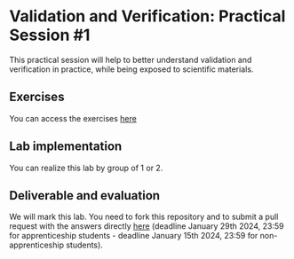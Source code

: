 # Validation and Verification: Practical Session #1

This practical session will help to better understand validation and verification in practice, while being exposed to scientific materials.

## Exercises

You can access the exercises [here](sujet.md)

## Lab implementation

You can realize this lab by group of 1 or 2. 

## Deliverable and evaluation

We will mark this lab. You need to fork this repository and to submit a pull request with the answers directly [here](sujet.md) (deadline January 29th 2024, 23:59 for apprenticeship students - deadline January 15th 2024, 23:59 for non-apprenticeship students).
